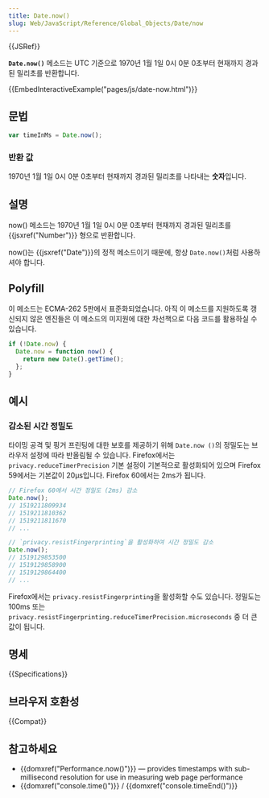 ```yaml
---
title: Date.now()
slug: Web/JavaScript/Reference/Global_Objects/Date/now
---
```


{{JSRef}}

**`Date.now()`** 메소드는 UTC 기준으로 1970년 1월 1일 0시 0분 0초부터 현재까지 경과된 밀리초를 반환합니다.

{{EmbedInteractiveExample("pages/js/date-now.html")}}

## 문법

```js
var timeInMs = Date.now();
```

### 반환 값

1970년 1월 1일 0시 0분 0초부터 현재까지 경과된 밀리초를 나타내는 **숫자**입니다.

## 설명

now() 메소드는 1970년 1월 1일 0시 0분 0초부터 현재까지 경과된 밀리초를 {{jsxref("Number")}} 형으로 반환합니다.

now()는 {{jsxref("Date")}}의 정적 메소드이기 때문에, 항상 `Date.now()`처럼 사용하셔야 합니다.

## Polyfill

이 메소드는 ECMA-262 5판에서 표준화되었습니다. 아직 이 메소드를 지원하도록 갱신되지 않은 엔진들은 이 메소드의 미지원에 대한 차선책으로 다음 코드를 활용하실 수 있습니다.

```js
if (!Date.now) {
  Date.now = function now() {
    return new Date().getTime();
  };
}
```

## 예시

### 감소된 시간 정밀도

타이밍 공격 및 핑거 프린팅에 대한 보호를 제공하기 위해 `Date.now ()`의 정밀도는 브라우저 설정에 따라 반올림될 수 있습니다.
Firefox에서는 `privacy.reduceTimerPrecision` 기본 설정이 기본적으로 활성화되어 있으며 Firefox 59에서는 기본값이 20µs입니다. Firefox 60에서는 2ms가 됩니다.

```js
// Firefox 60에서 시간 정밀도 (2ms) 감소
Date.now();
// 1519211809934
// 1519211810362
// 1519211811670
// ...

// `privacy.resistFingerprinting`을 활성화하여 시간 정밀도 감소
Date.now();
// 1519129853500
// 1519129858900
// 1519129864400
// ...
```

Firefox에서는 `privacy.resistFingerprinting`을 활성화할 수도 있습니다. 정밀도는 100ms 또는 `privacy.resistFingerprinting.reduceTimerPrecision.microseconds` 중 더 큰 값이 됩니다.

## 명세

{{Specifications}}

## 브라우저 호환성

{{Compat}}

## 참고하세요

- {{domxref("Performance.now()")}} — provides timestamps with sub-millisecond resolution for use in measuring web page performance
- {{domxref("console.time()")}} / {{domxref("console.timeEnd()")}}
